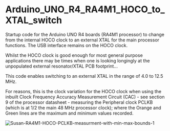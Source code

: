 # Arduino_UNO_R4_RA4M1_HOCO_to_XTAL_switch
Startup code for the Arduino UNO R4 boards (RA4M1 processor) to change from the internal HOCO clock to an external XTAL for the main processor functions.
The USB interface remains on the HOCO clock.

Whilst the HOCO clock is good enough for most general purpose applications there may be times when one is looking longingly at the unpopulated external resonator/XTAL PCB footprint...

This code enables switching to an external XTAL in the range of 4.0 to 12.5 MHz.

For reasons, this is the clock variation for the HOCO clock when using the inbuilt Clock Frequency Accuracy Measurement Circuit (CAC) - see section 9 of the processor datasheet - measuring the Peripheral clock PCLKB (which is at 1/2 the main 48 MHz processor clock); where the Orange and Green lines are the maximum and minimum values recorded.

![Susan-RA4M1-HOCO-PCLKB-measurment-with-min-max-bounds-1](https://github.com/TriodeGirl/Arduino_UNO_R4_RA4M1_HOCO_to_XTAL_switch/assets/139503623/e6c866ad-faa9-4a7c-9213-aabb6820d746)
